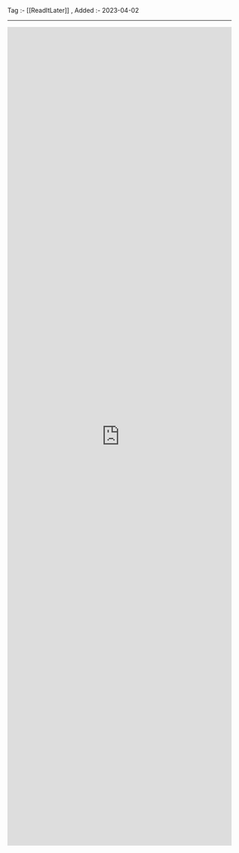 Tag :- [[ReadItLater]] , 
Added :- 2023-04-02

-----
<iframe src="https://www.linkedin.com/embed/feed/update/urn:li:share:7044510548377374720" height="1835" width="504" frameborder="0" allowfullscreen="" title="Embedded post"></iframe>